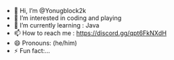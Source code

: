 - 👋 Hi, I’m @Yonugblock2k
- 👀 I’m interested in coding and playing
- 🌱 I’m currently learning : Java
- 📫 How to reach me : https://discord.gg/qpt6FkNXdH
- 😄 Pronouns: (he/him)
- ⚡ Fun fact:...

<!---
Yonugblock2k/Yonugblock2k is a ✨ special ✨ repository because its `README.md` (this file) appears on your GitHub profile.
You can click the Preview link to take a look at your changes.
--->
